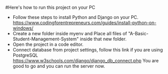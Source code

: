 #Here's how to run this project on your PC
  * Follow these steps to install Python and Django on your PC.
    https://www.codingforentrepreneurs.com/guides/install-python-on-windows/
  * Create a new folder inside myenv and Place all files of "A-Basic-Student-Management-System" inside that new folder.
  * Open the project in a code editor.
  * Connect database from project settings, follow this link if you are using PostgreSQL
      https://www.w3schools.com/django/django_db_connect.php
You are good to go and you can run the server now.
